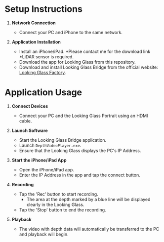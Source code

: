# Setup Instructions

1. **Network Connection**
   - Connect your PC and iPhone to the same network.

2. **Application Installation**
   - Install an iPhone/iPad.
     *Please contact me for the download link
     *LiDAR sensor is required.
   - Download the app for Looking Glass from this repository.
   - Download and install Looking Glass Bridge from the official website: [Looking Glass Factory](https://lookingglassfactory.com/software/looking-glass-bridge).

# Application Usage

1. **Connect Devices**
   - Connect your PC and the Looking Glass Portrait using an HDMI cable.

2. **Launch Software**
   - Start the Looking Glass Bridge application.
   - Launch `DepthVideoPlayer.exe`.
   - Ensure that the Looking Glass displays the PC's IP Address.

3. **Start the iPhone/iPad App**
   - Open the iPhone/iPad app.
   - Enter the IP Address in the app and tap the connect button.

4. **Recording**
   - Tap the 'Rec' button to start recording.
     * The area at the depth marked by a blue line will be displayed clearly in the Looking Glass.
   - Tap the 'Stop' button to end the recording.

5. **Playback**
   - The video with depth data will automatically be transferred to the PC and playback will begin.

